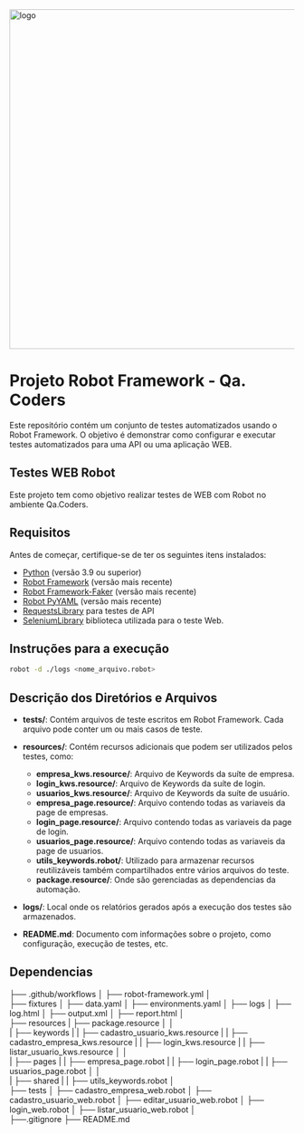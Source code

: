 <img src="https://static.wixstatic.com/media/676771_ff90eb66aa924b0b88cdd4df171f3d85~mv2.png/v1/fill/w_774,h_342,al_c,lg_1,q_85/676771_ff90eb66aa924b0b88cdd4df171f3d85~mv2.png" alt="logo" width="600" style="display: block; margin-left: auto; margin-right: auto;">


# Projeto Robot Framework - Qa. Coders ##
Este repositório contém um conjunto de testes automatizados usando o Robot Framework. O objetivo é demonstrar como configurar e executar testes automatizados para uma API ou uma aplicação WEB.

## Testes WEB Robot ##
Este projeto tem como objetivo realizar testes de WEB com Robot no ambiente Qa.Coders.

## Requisitos ##
Antes de começar, certifique-se de ter os seguintes itens instalados:

- [Python](https://www.python.org/downloads/) (versão 3.9 ou superior)
- [Robot Framework](https://robotframework.org/) (versão mais recente)
- [Robot Framework-Faker](https://pypi.org/project/robotframework-faker/) (versão mais recente)
- [Robot PyYAML](https://pypi.org/project/PyYAML/) (versão mais recente)
- [RequestsLibrary](https://github.com/robotframework/RequestsLibrary) para testes de API
- [SeleniumLibrary](https://github.com/robotframework/SeleniumLibrary/) biblioteca utilizada para o teste Web.

## Instruções para a execução ##
```bash
robot -d ./logs <nome_arquivo.robot>
```

## Descrição dos Diretórios e Arquivos
- **tests/**: Contém arquivos de teste escritos em Robot Framework. Cada arquivo pode conter um ou mais casos de teste.

- **resources/**: Contém recursos adicionais que podem ser utilizados pelos testes, como:
  - **empresa_kws.resource/**: Arquivo de Keywords da suíte de empresa.
  - **login_kws.resource/**: Arquivo de Keywords da suíte de login.
  - **usuarios_kws.resource/**: Arquivo de Keywords da suíte de usuário.
  - **empresa_page.resource/**: Arquivo contendo todas as variaveis da page de empresas.
  - **login_page.resource/**: Arquivo contendo todas as variaveis da page de login.
  - **usuarios_page.resource/**: Arquivo contendo todas as variaveis da page de usuarios.
  - **utils_keywords.robot/**: Utilizado para armazenar recursos reutilizáveis também compartilhados entre vários arquivos do teste.
  - **package.resource/**: Onde são gerenciadas as dependencias da automação.

- **logs/**: Local onde os relatórios gerados após a execução dos testes são armazenados.

- **README.md**: Documento com informações sobre o projeto, como configuração, execução de testes, etc.

## Dependencias ##
├── .github/workflows
│   ├── robot-framework.yml
│   
├── fixtures
│   ├── data.yaml
│   ├── environments.yaml
│
├── logs
│   ├── log.html
│   ├── output.xml
│   ├── report.html
│   
├── resources
|   ├── package.resource
│   │  
|   ├── keywords
|   |   ├── cadastro_usuario_kws.resource
|   |   ├── cadastro_empresa_kws.resource
|   |   ├── login_kws.resource
|   |   ├── listar_usuario_kws.resource
│   │  
|   ├── pages
|   |   ├── empresa_page.robot
|   |   ├── login_page.robot
|   |   ├── usuarios_page.robot
│   │  
|   ├── shared
|   |   ├── utils_keywords.robot
│  
├── tests
│   ├── cadastro_empresa_web.robot
│   ├── cadastro_usuario_web.robot
│   ├── editar_usuario_web.robot
│   ├── login_web.robot
│   ├── listar_usuario_web.robot
│   
├──.gitignore
├── README.md